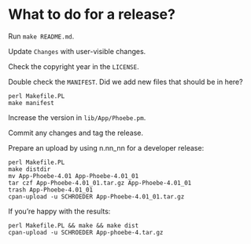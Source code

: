 # What to do for a release?

Run `make README.md`.

Update `Changes` with user-visible changes.

Check the copyright year in the `LICENSE`.

Double check the `MANIFEST`. Did we add new files that should be in
here?

```
perl Makefile.PL
make manifest
```

Increase the version in `lib/App/Phoebe.pm`.

Commit any changes and tag the release.

Prepare an upload by using n.nn_nn for a developer release:

```
perl Makefile.PL
make distdir
mv App-Phoebe-4.01 App-Phoebe-4.01_01
tar czf App-Phoebe-4.01_01.tar.gz App-Phoebe-4.01_01
trash App-Phoebe-4.01_01
cpan-upload -u SCHROEDER App-Phoebe-4.01_01.tar.gz
```

If you’re happy with the results:

```
perl Makefile.PL && make && make dist
cpan-upload -u SCHROEDER App-phoebe-4.tar.gz
```
